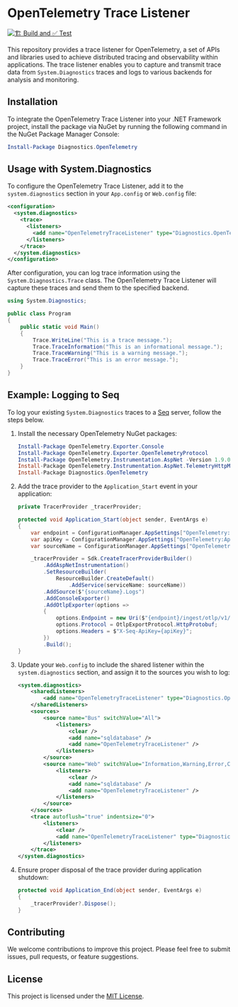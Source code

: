 
# OpenTelemetry Trace Listener

[![🏗️ Build and ✅ Test](https://github.com/Halceyon/open-telemetry-trace-listener/actions/workflows/Build.yml/badge.svg)](https://github.com/Halceyon/open-telemetry-trace-listener/actions/workflows/Build.yml)

This repository provides a trace listener for OpenTelemetry, a set of APIs and libraries used to achieve distributed tracing and observability within applications. The trace listener enables you to capture and transmit trace data from `System.Diagnostics` traces and logs to various backends for analysis and monitoring.

## Installation

To integrate the OpenTelemetry Trace Listener into your .NET Framework project, install the package via NuGet by running the following command in the NuGet Package Manager Console:

```powershell
Install-Package Diagnostics.OpenTelemetry
```

## Usage with System.Diagnostics

To configure the OpenTelemetry Trace Listener, add it to the `system.diagnostics` section in your `App.config` or `Web.config` file:

```xml
<configuration>
  <system.diagnostics>
    <trace>
      <listeners>
        <add name="OpenTelemetryTraceListener" type="Diagnostics.OpenTelemetry.OpenTelemetryTraceListener, Diagnostics.OpenTelemetry" />
      </listeners>
    </trace>
  </system.diagnostics>
</configuration>
```

After configuration, you can log trace information using the `System.Diagnostics.Trace` class. The OpenTelemetry Trace Listener will capture these traces and send them to the specified backend.

```csharp
using System.Diagnostics;

public class Program
{
    public static void Main()
    {
        Trace.WriteLine("This is a trace message.");
        Trace.TraceInformation("This is an informational message.");
        Trace.TraceWarning("This is a warning message.");
        Trace.TraceError("This is an error message.");
    }
}
```

## Example: Logging to Seq

To log your existing `System.Diagnostics` traces to a [Seq](https://datalust.co/seq) server, follow the steps below.

1. Install the necessary OpenTelemetry NuGet packages:

   ```powershell
   Install-Package OpenTelemetry.Exporter.Console
   Install-Package OpenTelemetry.Exporter.OpenTelemetryProtocol
   Install-Package OpenTelemetry.Instrumentation.AspNet -Version 1.9.0-beta.1
   Install-Package OpenTelemetry.Instrumentation.AspNet.TelemetryHttpModule -Version 1.9.0-beta.1
   Install-Package Diagnostics.OpenTelemetry
   ```

2. Add the trace provider to the `Application_Start` event in your application:

   ```csharp
   private TracerProvider _tracerProvider;

   protected void Application_Start(object sender, EventArgs e)
   {
       var endpoint = ConfigurationManager.AppSettings["OpenTelemetry:EndPoint"] ?? "http://localhost:5341";
       var apiKey = ConfigurationManager.AppSettings["OpenTelemetry:ApiKey"] ?? "";
       var sourceName = ConfigurationManager.AppSettings["OpenTelemetry:SourceName"] ?? "Web";

       _tracerProvider = Sdk.CreateTracerProviderBuilder()
           .AddAspNetInstrumentation()
           .SetResourceBuilder(
               ResourceBuilder.CreateDefault()
                   .AddService(serviceName: sourceName))
           .AddSource($"{sourceName}.Logs")
           .AddConsoleExporter()
           .AddOtlpExporter(options =>
           {
               options.Endpoint = new Uri($"{endpoint}/ingest/otlp/v1/traces");
               options.Protocol = OtlpExportProtocol.HttpProtobuf;
               options.Headers = $"X-Seq-ApiKey={apiKey}";
           })
           .Build();
   }
   ```

3. Update your `Web.config` to include the shared listener within the `system.diagnostics` section, and assign it to the sources you wish to log:

   ```xml
   <system.diagnostics>
       <sharedListeners>
           <add name="OpenTelemetryTraceListener" type="Diagnostics.OpenTelemetry.OpenTelemetryTraceListener, Diagnostics.OpenTelemetry" />
       </sharedListeners>
       <sources>
           <source name="Bus" switchValue="All">
               <listeners>
                   <clear />
                   <add name="sqldatabase" />
                   <add name="OpenTelemetryTraceListener" />
               </listeners>
           </source>
           <source name="Web" switchValue="Information,Warning,Error,Critical">
               <listeners>
                   <clear />
                   <add name="sqldatabase" />
                   <add name="OpenTelemetryTraceListener" />
               </listeners>
           </source>
       </sources>
       <trace autoflush="true" indentsize="0">
           <listeners>
               <clear />
               <add name="OpenTelemetryTraceListener" type="Diagnostics.OpenTelemetry.OpenTelemetryTraceListener, Diagnostics.OpenTelemetry" />
           </listeners>
       </trace>
   </system.diagnostics>
   ```

4. Ensure proper disposal of the trace provider during application shutdown:

   ```csharp
   protected void Application_End(object sender, EventArgs e)
   {
       _tracerProvider?.Dispose();
   }
   ```

## Contributing

We welcome contributions to improve this project. Please feel free to submit issues, pull requests, or feature suggestions.

## License

This project is licensed under the [MIT License](LICENSE).
